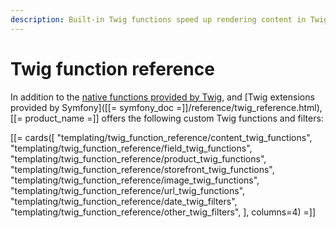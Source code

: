 ```yaml
---
description: Built-in Twig functions speed up rendering content in Twig templates.
---
```


# Twig function reference

In addition to the [native functions provided by Twig](https://twig.symfony.com/doc/3.x/functions/index.html),
and [Twig extensions provided by Symfony]([[= symfony_doc =]]/reference/twig_reference.html),
[[= product_name =]] offers the following custom Twig functions and filters:

[[= cards([
    "templating/twig_function_reference/content_twig_functions",
    "templating/twig_function_reference/field_twig_functions",
    "templating/twig_function_reference/product_twig_functions",
    "templating/twig_function_reference/storefront_twig_functions",
    "templating/twig_function_reference/image_twig_functions",
    "templating/twig_function_reference/url_twig_functions",
    "templating/twig_function_reference/date_twig_filters",
    "templating/twig_function_reference/other_twig_filters",
], columns=4) =]]
